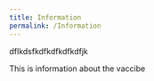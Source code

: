 ```yaml
---
title: Information
permalink: /Information
---
```

dflkdsfkdfkdfkdfkdfjk 

This is information about the vaccibe
